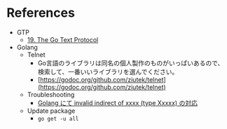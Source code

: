# References

* GTP
  * [19. The Go Text Protocol](https://www.gnu.org/software/gnugo/gnugo_19.html)
* Golang
  * Telnet
    * Go言語のライブラリは同名の個人製作のものがいっぱいあるので、検索して、一番いいライブラリを選んでください。
    * [https://godoc.org/github.com/ziutek/telnet](https://godoc.org/github.com/ziutek/telnet)
  * Troubleshooting
    * [Golang にて invalid indirect of xxxx (type Xxxxx) の対応](http://psychedelicnekopunch.com/archives/1422)
  * Update package
    * `go get -u all`
